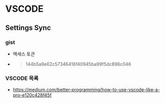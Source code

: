 # VSCODE
## Settings Sync
### gist

- 액세스 토큰
-  > 144b5a9e62c57346416f40945ba99f5dc896c046

### VSCODE 목록
- https://medium.com/better-programming/how-to-use-vscode-like-a-pro-e120c428f45f